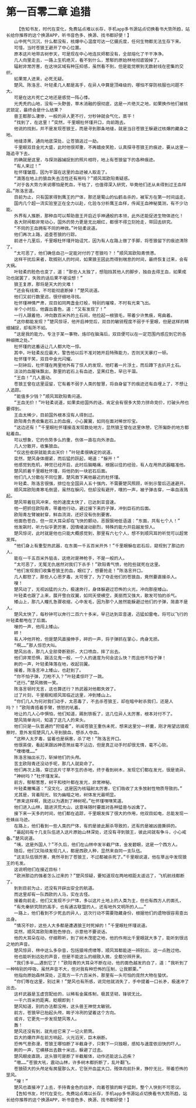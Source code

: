 # 第一百零二章 追猎
        【告知书友，时代在变化，免费站点难以长存，手机app多书源站点切换看书大势所趋，站长给你推荐的这个换源APP，听书音色多、换源、找书都好使！】
       山中死气沉沉，什么都没有，核爆中心温度可达一亿摄氏度，任何生物都无法生存下来。
       可惜，当时苍狼王避开了中心位置。
       原本这片地带古树参天，可是现在中心地连灰烬都没有，全部熔化了干干净净。
       几人向里走去，一路上生机绝灭，看不到什么，葱郁的原始林地彻底毁掉了。
       辐射非常厉害，在这块区域有种压抑感，虽然看不到，但是能觉察到无数射线在密集的交织。
       如果常人进来，必死无疑。
       楚风、陈洛言、叶轻柔几人都是高手，在异人中算是顶峰级的，哪怕不穿防核服也问题不大。
       可是在这片死亡之地还是感觉一阵心悸。
       光秃秃的山地，没有一头野兽，草木消融的很彻底，这是一片绝灭之地，如果换作他们被核武锁定，最终会是什么结果？
       兽王都那么凄惨，一般的异人更不行，分秒钟就会气化，蒸干！
       “找到了，在这里！”突然，千里眼杜怀瑾开口，向前跑去。
       他说的找到，并不是发现苍狼王，而是寻到那条地缝，就是当日苍狼王躲避过核爆的藏身之地。
       地缝漆黑，通向地底深处，让苍狼逃过一劫。
       千里眼双目金光大盛，此时他很郑重，不再嬉皮笑脸，认真探寻苍狼王的痕迹，要从这里一路追寻下去。
       的确就是这里，与探测器捕捉到的照片相符，地上有苍狼留下的各种痕迹。
       “有人来过！”
       杜怀瑾皱眉，因为干涸在这里的血迹被人取走了。
       “滴落在地上的狼血失去活性还有用吗？”顺风耳欧阳青疑惑。
       “对于各大势力来说哪怕是死血，干枯了，也值得深入研究，毕竟他们还从未得到过王血样品。”陈洛言道。
       目前为止，只有国家得到鹰王的尸体，那还是蜀山的仙鹤击杀的，被军方在第一时间运走。
       国内几个超一流实验室正在全力以赴，化验与分析鹰王血样，传闻王血神秘莫测，有不少功能。
       外界有人推断，那种血可以帮助兽王开启近乎神通般的本领，此外还能促进生物体进化！
       各大财阀都非常动心，国外的势力更是无比眼红，都恨不得立刻抢走，带回去研究。
       “不同的王血拥有不同的神效。”叶轻柔说道。
       他们再次上路，追查苍狼的行踪。
       前进十几里后，千里眼杜怀瑾开始诅咒，因为有人在路上做了手脚，将苍狼留下的痕迹清除了。
       “太可恶了，他们确信自己一定能对付的了苍狼吗？！”顺风耳欧阳青愤懑。
       这样干扰后来者，耽搁别人的时间，如果狼王因此而得到喘息的时间，最终恢复过来，会有大祸。
       叶轻柔的脸色也变了，道：“那些人太独了，想阻挡其他人的脚步，独自去得王血，如果成功也就罢了，失败的话后果不堪设想！”
       狼王复原，那将是天大的灾难！
       “还会有线索，不可能彻底断掉！”楚风说道。
       他们又前行数里远，很仔细地寻找。
       杜怀瑾神情严肃，双目如同两盏金灯般，特别的璀璨，不时有光束飞出。
       半个小时后，他露出喜色，道：“又有发现了！”
       一行人跟着他，冲向数百米外的土石间，他捡起一根狼毛，带着少许焦痕，弯曲着。
       “这你都能发现？”楚风惊讶，他开启神觉后，双目的敏锐程度不弱于千里眼，但是这样的精细捕捉，却有所不如。
       “这是我的能力，专注于某一事物，烙印在脑海后，双目便可以在一定范围内感应到它的各种细微之处。”
       杜怀瑾的这番话让几人都大吃一惊。
       其中，叶轻柔反应最大，警告他以后不准对她开启特殊能力，否则天天暴打一顿。
       杜怀瑾干笑，双目中金光闪耀。
       一刻钟后，杜怀瑾在两里地外有了惊人的发现，他盯着一片浮土，而后蹲下去扒开土石。
       淡淡的血腥味飘出，那里的岩石上有血迹，呈黑红色，早已干涸。
       “王血！”几人震动。
       苍狼王曾在这里逗留，它有着不弱于人类的智慧，将自身留下的痕迹还有血埋上了，不想让人追踪。
       “能值多少钱？”顺风耳欧阳青问道。
       “王血无价！”叶轻柔说道，如果卖给国外的话，肯定会有很多大势力拼命竞价，打破头颅也要得到。
       王血太稀少，目前国外根本没有人得到过。
       欧阳青负责收集岩石上的血痕，小心翼翼，如同在面对稀世珍宝。
       “这边还有！”千里眼杜怀瑾接连发现数处地方，显然狼王曾在这里休憩，它所匐卧的地方都粘着血。
       可以想象，它的伤势多么的重，伤体一直在向外渗血。
       几人分散开，收集狼血。
       “仅这些收获就能卖出天价！”叶轻柔很确定的说道。
       突然，楚风身体绷紧，而后猛的跃起，喝道：“躲开！”
       他感觉到危机，神觉已经开启，此时后脑略痛，根据以往的经验，有人在用热武器瞄准他。
       楚风抓着千里眼杜怀瑾，将他扔到一块岩石后面。
       他们几人分散在不同位置，楚风救下离他最近的杜怀瑾。
       叶轻柔、陈洛言很强，排位在全国异人五十强内，不需要楚风照顾，听到示警后迅速避开。
       顺风耳欧阳青寒毛倒竖，虽然在躲闪，但却没有避开，噗的一声，被子弹击穿，一串血液溅起。
       楚风带着狂风冲来，他的速度太快了，已达到亚音速。
       他一把抓住欧阳青，带着他行动，避过接下来的子弹，冲到巨石的后面。
       欧阳青左臂被射穿，鲜血流淌，还好没有伤到要害。
       他面色苍白，但一双大耳朵却在飞快的颤动，恶狠狠地低语道：“东面，共有七个人！”
       他发飙时，听力似乎更厉害，因情绪波动剧烈，特殊的能力开启越发惊人。
       楚风惊诧，此时就是他也只能大概感觉到，那里有六七个人，想不到顺风耳的听觉可以超常发挥。
       “他们身上有重型热武器，在东面一千五百米开外！”千里眼躲在岩石后，窥视到了那边的人。
       能在一千五百米外狙击，这绝对是神枪手，不是一般的人。
       “太可恶了，无冤无仇居然对我们下杀手！”欧阳青气愤，他险些就死在这里。
       “他们发现我们收集苍狼王的血，眼红了，想要抢走！”陈洛言开口。
       几人都怒了，那些人心思歹毒，太可恨了，为了夺走他们的苍狼血，竟然要直接杀人。
       嗖！
       楚风动了，无视凶猛的火力，极速奔行，身体躲避过恐怖的火光，冲向那座矮山。
       叶轻柔也跟了上来，展开雪白双翼，如同天使横空，美丽而又强大，散发可怕的杀气。
       矮山上，那几人瞳孔急骤收缩，心中发毛，因为那个人居然能躲避过他们的子弹，简直不是人。
       楚风太快了，每秒钟可以奔行二百六十多米，早已达到亚音速，迅猛如雷电，将可以飞行的叶轻柔都甩在了后面。
       嗖的一声，他闯上矮山。
       砰！
       有人冲他开枪，但是楚风直接伸手，砰的一声，将子弹抓在掌心，肉身无损。
       “啊……”那人惊恐大叫。
       楚风出击，那几人全部骨断筋折，大口喷血，摔了出去。
       他们非常恐惧，跟活见鬼一般，一个人的速度为何会这么快？而且他不怕子弹！
       刷的一声，叶轻柔降落在地，收起羽翼。
       接着，陈洛言冲上矮山，也赶到了。
       “你不怕子弹，刀枪不入？”叶轻柔惊吓了一跳。
       “还行。”楚风微微一笑。
       陈洛言顿时无言，这也算还行？热武器对他都失效了。
       过了片刻，千里眼和顺风耳临近这里，冲到矮山上。
       “你们几人为何对我们动手，太恶毒了，不去杀苍狼王，却在暗中射杀我们，还是人吗？！”欧阳青捂着手臂，愤怒的吼着。
       地让的几人心中惧怕，他们知道，踢到铁板了，这几位异人太厉害，根本对付不了。
       楚风简单询问，知道了这几人的来头。
       他们只是一队普通的“狩猎者”，听闻苍狼王重伤未死，想来这里分一杯羹，刚才用望远镜观察时，意外发现楚风几人寻到狼血，想杀人夺血。
       “这种人太歹毒，留着也是祸害，杀了吧！”陈洛言开口。
       他很英俊，看起来跟凶神恶煞丝毫不沾边，但是真正动手时却很无情，毫不心软。
       “噗噗噗……”
       陈洛言抽出长刀，斩掉他们的头颅。
       苦主欧阳青还没动手呢，那几人就毙命了。
       他们再次上路，穿过这片寸草不生的赤地，终于看到树木，发现它们都在发光，很是诡异。
       “神树吗？”杜怀瑾发呆。
       前方，郁郁葱葱，树干和枝叶都在发光，非常神秘。
       叶轻柔撇嘴道：“没文化，这是因为核辐射太厉害，它们吸收了太多放射性物质导致的。”
       尤其是，背着阳光、较为幽暗之地，树体发光最明显。
       “原来这样啊，我还以为遇到了神树呢。”杜怀瑾嘿嘿笑道。
       他们进入山林，踏进洪荒大山，这意味随时要面对各种猛兽与凶禽了。
       接下来一天多的时间，他们都在追踪，千里眼发挥了很大的作用，他双目如电，总能发现一些蛛丝马迹。
       在路上，他们看到一些人类的尸体，有的是彼此厮杀导致的，还有的是被凶兽撕碎的。
       “最起码有十几支队伍进入这片原始山林深处，还没有寻到狼王，彼此间就有争斗，小心戒备。”楚风说道。
       “咦，这是外国人？”不久后，他们在山林中发半截尸体，金发碧眼，这是一个西方人。
       随后，他们又陆续发现几人，都是西欧人种，显然来自同一支队伍。
       “这支队伍很厉害，竟然寻到了苍狼王，不过都被杀死了。”千里眼说道，他在草丛中发现狼王的毛发。
       这说明他们在接近目标！
       “欧洲那边的强者怎么过来的？”楚风惊疑，要知道现在两地相距太遥远了，飞机航线都断了。
       到到目前为止，还没有开辟出安全的航道。
       而这里却有一队西欧的人马，实在古怪。
       接着向前走，他们又发现不少尸体，多以这片土地上的人类为主，但也有西方人的面孔，
       “有先秦研究院的高手，也有通古联盟的人，还有地外文明所的人……”
       一路上，他们看到不少死去的异人，这次行动不需要隐藏身份，根据他们的遗物很容易查出出身。
       “情况不妙，这些人大多都是遭遇狼王时死掉的！”千里眼杜怀瑾说道。
       突然，顺风耳欧阳青脸色惨白，示意他不要说话。
       他的大耳朵在动，仔细聆听，到了树木茂密之地，他的作用比千里眼就大多了，能听到很远之地的声音。
       楚风惊异，林中这么多杂音，包括猿啼虎啸等，顺风耳都能逐一辨别出，这一点胜过他。
       他也能听到远处的声音，但是不能这么的细致入微，全都分辨开来。
       “我们多半……遇到它了！”欧阳青的大耳朵不断在动，他的面色越发的白了，道：“我听到了一种特别的呼吸，虽然声音不大，但对我有种恐怖的压制，让我颤栗。”
       他指向原始森林深处，正南方一千六百米外，那里有一头可怕的庞然大物在蛰伏。
       “你们等在这里，别过来！”楚风也有所感，说完他就消失了，手中提着一口长矛，极速冲了出去。
       这杆武器是玉虚宫配给的，以稀有金属炼制，极其坚韧，锋锐无比。
       一千六百米的距离，眨眼即到！
       楚风知道，别的办法都没用，这头兽王神觉太敏锐。
       前方，苍狼早已抬起头颅，眸子冷冽的望着这个方向。
       或许，它更先一步发现楚风等人。
       轰！
       楚风还没有到，就先给它来了一记火箭筒。
       巨大的爆炸声在前方响起，火光滔天，巨木崩断。
       恐怖气息弥漫，苍狼王哪怕断了半截身子，只剩下一只独眼，感知与速度依旧快的吓人。
       刷的一声，它横移出去数十米远，躲避了过去。
       楚风眼皮直跳，这头狼可是断了半截躯体，动作还能这么迅疾？
       “嗷……”苍狼大吼，震动山林，许多树木都折断了，乱叶翻飞。
       苍狼硕大的头颅足有房屋那么大，它张开血盆大口，残体向前扑来，狰狞无比，带着恐怖的罡风。
       “嗖！”
       楚风也直接冲了上去，手持青金色的战矛，向着苍狼的眸子猛刺，整个人快到不可思议。
       【告知书友，时代在变化，免费站点难以长存，手机app多书源站点切换看书大势所趋，站长给你推荐的这个换源APP，听书音色多、换源、找书都好使！】